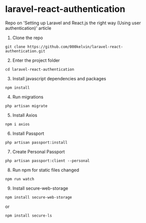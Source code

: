 # laravel-react-authentication
Repo on 'Setting up Laravel and React.js the right way (Using user authentication)' article

1. Clone the repo
```
git clone https://github.com/000kelvin/laravel-react-authentication.git
```

2. Enter the project folder
```
cd laravel-react-authentication
```

3. Install javascript dependencies and packages
```
npm install
```

4. Run migrations
```
php artisan migrate
```

5. Install Axios
```
npm i axios
```

6. Install Passport
```
php artisan passport:install
```

7. Create Personal Passport
```
php artisan passport:client --personal
```

8. Run npm for static files changed
```
npm run watch
```

9. Install secure-web-storage
```
npm install secure-web-storage
```
or
```
npm install secure-ls
```